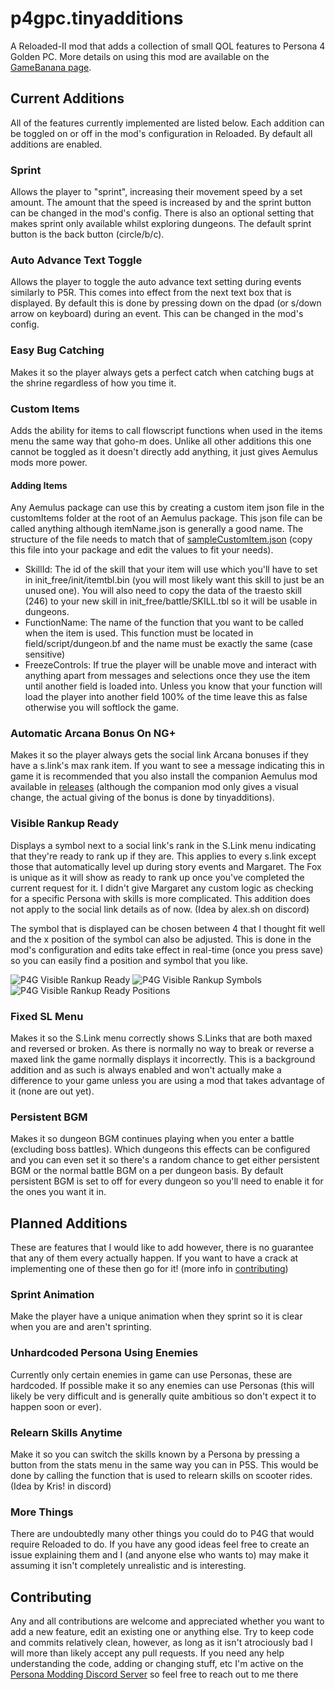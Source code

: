 # p4gpc.tinyadditions
A Reloaded-II mod that adds a collection of small QOL features to Persona 4 Golden PC. More details on using this mod are available on the [GameBanana page](https://gamebanana.com/mods/345639).

## Current Additions
All of the features currently implemented are listed below. Each addition can be toggled on or off in the mod's configuration in Reloaded. By default all additions are enabled.

### Sprint
Allows the player to "sprint", increasing their movement speed by a set amount. The amount that the speed is increased by and the sprint button can be changed in the mod's config. There is also an optional setting that makes sprint only available whilst exploring dungeons. The default sprint button is the back button (circle/b/c).

### Auto Advance Text Toggle
Allows the player to toggle the auto advance text setting during events similarly to P5R. This comes into effect from the next text box that is displayed. By default this is done by pressing down on the dpad (or s/down arrow on keyboard) during an event. This can be changed in the mod's config.

### Easy Bug Catching
Makes it so the player always gets a perfect catch when catching bugs at the shrine regardless of how you time it.

### Custom Items
Adds the ability for items to call flowscript functions when used in the items menu the same way that goho-m does. Unlike all other additions this one cannot be toggled as it doesn't directly add anything, it just gives Aemulus mods more power. 
#### Adding Items
Any Aemulus package can use this by creating a custom item json file in the customItems folder at the root of an Aemulus package. This json file can be called anything although itemName.json is generally a good name. The structure of the file needs to match that of [sampleCustomItem.json](sampleCustomItem.json) (copy this file into your package and edit the values to fit your needs).

- SkillId: The id of the skill that your item will use which you'll have to set in init_free/init/itemtbl.bin (you will most likely want this skill to just be an unused one). You will also need to copy the data of the traesto skill (246) to your new skill in init_free/battle/SKILL.tbl so it will be usable in dungeons.
- FunctionName: The name of the function that you want to be called when the item is used. This function must be located in field/script/dungeon.bf and the name must be exactly the same (case sensitive)
- FreezeControls: If true the player will be unable move and interact with anything apart from messages and selections once they use the item until another field is loaded into. Unless you know that your function will load the player into another field 100% of the time leave this as false otherwise you will softlock the game.

### Automatic Arcana Bonus On NG+
Makes it so the player always gets the social link Arcana bonuses if they have a s.link's max rank item. If you want to see a message indicating this in game it is recommended that you also install the companion Aemulus mod available in [releases](https://github.com/AnimatedSwine37/p4gpc.tinyadditions/releases/latest) (although the companion mod only gives a visual change, the actual giving of the bonus is done by tinyadditions).

### Visible Rankup Ready
Displays a symbol next to a social link's rank in the S.Link menu indicating that they're ready to rank up if they are. This applies to every s.link except those that automatically level up during story events and Margaret. The Fox is unique as it will show as ready to rank up once you've completed the current request for it. I didn't give Margaret any custom logic as checking for a specific Persona with skills is more complicated. This addition does not apply to the social link details as of now. (Idea by alex.sh on discord)

The symbol that is displayed can be chosen between 4 that I thought fit well and the x position of the symbol can also be adjusted. This is done in the mod's configuration and edits take effect in real-time (once you press save) so you can easily find a position and symbol that you like.


![P4G Visible Rankup Ready](https://user-images.githubusercontent.com/24914353/147874021-93105f49-9ed0-41e3-a3e9-7a50ad0292c0.png)
![P4G Visible Rankup Symbols](https://user-images.githubusercontent.com/24914353/147874013-8d64d6cf-fd3b-46dc-9aba-4766e280e0ac.png)
![P4G Visible Rankup Ready Positions](https://user-images.githubusercontent.com/24914353/147874275-1a37c898-10f8-4975-accd-612553a7fc12.png)

### Fixed SL Menu
Makes it so the S.Link menu correctly shows S.Links that are both maxed and reversed or broken. As there is normally no way to break or reverse a maxed link the game normally displays it incorrectly. This is a background addition and as such is always enabled and won't actually make a difference to your game unless you are using a mod that takes advantage of it (none are out yet).

### Persistent BGM
Makes it so dungeon BGM continues playing when you enter a battle (excluding boss battles). Which dungeons this effects can be configured and you can even set it so there's a random chance to get either persistent BGM or the normal battle BGM on a per dungeon basis. By default persistent BGM is set to off for every dungeon so you'll need to enable it for the ones you want it in.

## Planned Additions
These are features that I would like to add however, there is no guarantee that any of them every actually happen. If you want to have a crack at implementing one of these then go for it! (more info in [contributing](#contributing)) 

### Sprint Animation
Make the player have a unique animation when they sprint so it is clear when you are and aren't sprinting.

### Unhardcoded Persona Using Enemies
Currently only certain enemies in game can use Personas, these are hardcoded. If possible make it so any enemies can use Personas (this will likely be very difficult and is generally quite ambitious so don't expect it to happen soon or ever).

### Relearn Skills Anytime
Make it so you can switch the skills known by a Persona by pressing a button from the stats menu in the same way you can in P5S. This would be done by calling the function that is used to relearn skills on scooter rides.
(Idea by Kris! in discord)

### More Things
There are undoubtedly many other things you could do to P4G that would require Reloaded to do. If you have any good ideas feel free to create an issue explaining them and I (and anyone else who wants to) may make it assuming it isn't completely unrealistic and is interesting.

## Contributing
Any and all contributions are welcome and appreciated whether you want to add a new feature, edit an existing one or anything else. Try to keep code and commits relatively clean, however, as long as it isn't atrociously bad I will more than likely accept any pull requests. If you need any help understanding the code, adding or changing stuff, etc I'm active on the [Persona Modding Discord Server](https://discord.gg/naoto) so feel free to reach out to me there
